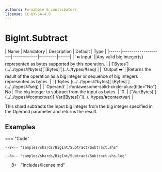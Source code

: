 ```yaml
---
authors: Formabble & contributors
license: CC-BY-SA-4.0
---
```



# BigInt.Subtract

<div class="sh-parameters" markdown="1">
| Name | Mandatory | Description | Default | Type |
|------|---------------------|-------------|---------|------|
| `⬅️ Input` ||Any valid big integer(s) represented as bytes supported by this operation. | | [`Bytes`](../../types/#bytes)[`[Bytes]`](../../types/#seq) |
| `Output ➡️` ||Returns the result of the operation as a big integer or sequence of big integers represented as bytes. | | [`Bytes`](../../types/#bytes)[`[Bytes]`](../../types/#seq) |
| `Operand` | :fontawesome-solid-circle-plus:{title="No"} No  | The big integer to subtract from the input as bytes. | `0` | [`Var(Bytes)`](../../types/#contextvar)[`Var([Bytes])`](../../types/#contextvar) |

</div>

This shard subtracts the input big integer from the big integer specified in the Operand parameter and returns the result.

## Examples

=== "Code"

  ```x86asm linenums="1"
  --8<-- "samples/shards/BigInt/Subtract/Subtract.shs"
  ```

  ```
  --8<-- "samples/shards/BigInt/Subtract/Subtract.shs.log"
  ```
&nbsp;
--8<-- "includes/license.md"

